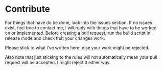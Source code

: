 # Contribute
For things that have do be done, look into the issues section. If no issues exist,
feel free to contact me, I will reply with things that have to be worked on or implemented.
Before creating a pull request, run the build script in release mode and check that your changes work.

Please stick to what I've written here, else your work might be rejected.

Also note that just sticking to the rules will not automatically mean your pull request
will be accepted. I might reject it either way.
